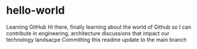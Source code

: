 # hello-world
Learning GitHub
Hi there, finally learning about the world of Github so I can contribute in engineering, architecture discussions that impact our technology landsacpe
Committing this readme update to the main branch
